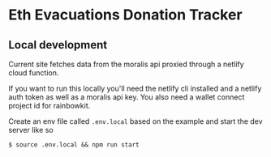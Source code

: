 # Eth Evacuations Donation Tracker

## Local development

Current site fetches data from the moralis api proxied through a netlify cloud function.

If you want to run this locally you'll need the netlify cli installed and a netlify auth token as well as a moralis api key. You also need a wallet connect project id for rainbowkit.

Create an env file called `.env.local` based on the example and start the dev server like so

```
$ source .env.local && npm run start
```
